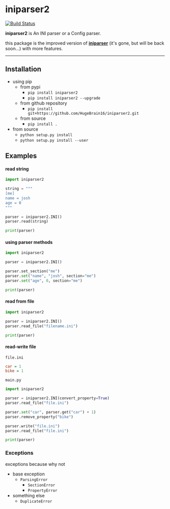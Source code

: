 # iniparser2
  
[![Build Status](https://travis-ci.com/HugeBrain16/iniparser2.svg?branch=main)](https://travis-ci.com/HugeBrain16/iniparser2)  
  
**iniparser2** is An INI parser or a Config parser.  
  
this package is the improved version of [**iniparser**](https://github.com/HugeBrain16/iniparser) (it's gone, but will be back soon...) with more features.
  
---
  
## Installation
- using pip
    + from pypi
        * `pip install iniparser2`
        * `pip install iniparser2 --upgrade`
    + from github repository
        * `pip install git+https://github.com/HugeBrain16/iniparser2.git`
    + from source
        * `pip install .`
- from source
    + `python setup.py install`
    + `python setup.py install --user`
  
## Examples
#### read string
```py
import iniparser2

string = """
[me]
name = josh
age = 0
"""

parser = iniparser2.INI()
parser.read(string)

print(parser)
```
  
#### using parser methods
```py
import iniparser2

parser = iniparser2.INI()

parser.set_section("me")
parser.set("name", "josh", section="me")
parser.set("age", 0, section="me")

print(parser)
```
    
#### read from file
```py
import iniparser2

parser = iniparser2.INI()
parser.read_file("filename.ini")

print(parser)
```
  
#### read-write file
`file.ini`
```ini
car = 1
bike = 1
```
  
`main.py`
```py
import iniparser2

parser = iniparser2.INI(convert_property=True)
parser.read_file("file.ini")

parser.set("car", parser.get("car") + 1)
parser.remove_property("bike")

parser.write("file.ini")
parser.read_file("file.ini")

print(parser)
```
### Exceptions
exceptions because why not
  
- base exception
    + `ParsingError`
        * `SectionError`
        * `PropertyError`
- something else
    + `DuplicateError`